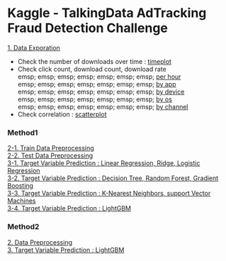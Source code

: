 # Kaggle - TalkingData AdTracking Fraud Detection Challenge

[1. Data Exporation](01_Data_Exporation.py) <br>
- Check the number of downloads over time : [timeplot](graph/sample_timeplot.png) <br>
- Check click count, download count, download rate <br>
emsp; emsp; emsp; emsp; emsp; emsp; emsp; [per hour](graph/sample_barplot_hour.png) <br>
emsp; emsp; emsp; emsp; emsp; emsp; emsp; [by app](graph/sample_barplot_app.png) <br>
emsp; emsp; emsp; emsp; emsp; emsp; emsp; [by device](graph/sample_barplot_device.png) <br>
emsp; emsp; emsp; emsp; emsp; emsp; emsp; [by os](graph/sample_barplot_os.png) <br>
emsp; emsp; emsp; emsp; emsp; emsp; emsp; [by channel](graph/sample_barplot_channel.png) <br>
- Check correlation : [scatterplot](graph/sample_scatterplot.png) <br>

### Method1
[2-1. Train Data Preprocessing](method1_02_1_Train_Data_Preprocessing.py) <br>
[2-2. Test Data Preprocessing](method1_02_2_Test_Data_Preprocessing.py) <br>
[3-1. Target Variable Prediction : Linear Regression, Ridge, Logistic Regression](method1_03_1_Target_Variable_Prediction.py) <br>
[3-2. Target Variable Prediction : Decision Tree, Random Forest, Gradient Boosting](method1_03_2_Target_Variable_Prediction.py) <br>
[3-3. Target Variable Prediction : K-Nearest Neighbors, support Vector Machines](method1_03_3_Target_Variable_Prediction.py) <br>
[3-4. Target Variable Prediction : LightGBM](method1_03_4_Target_Variable_Prediction.py) <br>

### Method2
[2. Data Preprocessing](method2_02_Data_Preprocessing.py) <br>
[3. Target Variable Prediction : LightGBM](method2_03_Target_Variable_Prediction.py) <br>
